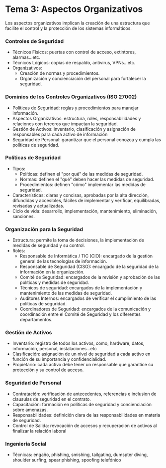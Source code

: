 # Tema 3: Aspectos Organizativos
Los aspectos organizativos implican la creación de una estructura que facilite el control y la protección de los sistemas informáticos.
### Controles de Seguridad
- Técnicos Físicos: puertas con control de acceso, extintores, alarmas...etc.
- Técnicos Lógicos: copias de respaldo, antivirus, VPNs...etc.
- Organizativos:
    - Creación de normas y procedimientos.
    - Organización y concienciación del personal para fortalecer la seguridad.
### Dominios de los Controles Organizativos (ISO 27002)
- Políticas de Seguridad: reglas y procedimientos para manejar información.
- Aspectos Organizativos: estructura, roles, responsabilidades y relaciones con terceros que impactan la seguridad.
- Gestión de Activos: inventario, clasificación y asignación de responsables para cada activo de información
- Seguridad de Personal: garantizar que el personal conozca y cumpla las políticas de seguridad.
### Políticas de Seguridad
- Tipos:
    - Políticas: definen el "por qué" de las medidas de seguridad.
    - Normas: definen el "qué" deben hacer las medidas de seguridad.
    - Procedimientos: definen "cómo" implementar las medidas de seguridad.
- Características: claras y concisas, aprobadas por la alta dirección, difundidas y accesibles, fáciles de implementar y verificar, equilibradas, revisadas y actualizadas.
- Ciclo de vida: desarrollo, implementación, mantenimiento, eliminación, sanciones.
### Organización para la Seguridad
- Estructura: permite la toma de decisiones, la implementación de medidas de seguridad y su control.
- Roles:
    - Responsable de Informática / TIC (CIO): encargado de la gestión general de las tecnologías de información.
    - Responsable de Seguridad (CISO): encargado de la seguridad de la información en la organización.
    - Comité de Seguridad: encargados de la revisión y aprobación de las políticas y medidas de seguridad.
    - Técnicos de seguridad: encargados de la implementación y mantenimiento de las medidas de seguridad.
    - Auditores Internos: encargados de verificar el cumplimiento de las políticas de seguridad.
    - Coordinadores de Seguridad: encargados de la comunicación y coordinación entre el Comité de Seguridad y los diferentes departamentos.
### Gestión de Activos
- Inventario: registro de todos los activos, como, hardware, datos, información, personal, instalaciones...etc 
- Clasificación: asignación de un nivel de seguridad a cada activo en función de su importancia y confidencialidad.
- Propietario: cada activo debe tener un responsable que garantice su protección y su control de acceso.
### Seguridad de Personal
- Contratación: verificación de antecedentes, referencias e inclusion de clausulas de seguridad en el contrato.
- Capacitación: formación en políticas de seguridad y concienciación sobre amenazas.
- Responsabilidades: definición clara de las responsabilidades en materia de seguridad.
- Control de Salida: revocación de accesos y recuperación de activos al finalizar la relación laboral
### Ingeniería Social
- Técnicas: engaño, phishing, smishing, tailgating, dumspter diving, shoulder surfing, spear phishing, spoofing telefónico
